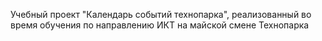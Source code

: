 Учебный проект "Календарь событий технопарка", реализованный во время обучения по направлению ИКТ на майской смене Технопарка

